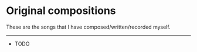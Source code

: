 
# Original compositions

These are the songs that I have composed/written/recorded myself.

------------------------------------------------------------------------

- TODO
